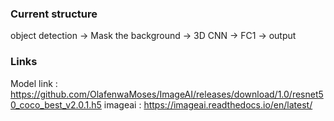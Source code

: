 ### Current structure

object detection -> Mask the background -> 3D CNN -> FC1 -> output

### Links
Model link : https://github.com/OlafenwaMoses/ImageAI/releases/download/1.0/resnet50_coco_best_v2.0.1.h5
imageai    : https://imageai.readthedocs.io/en/latest/
